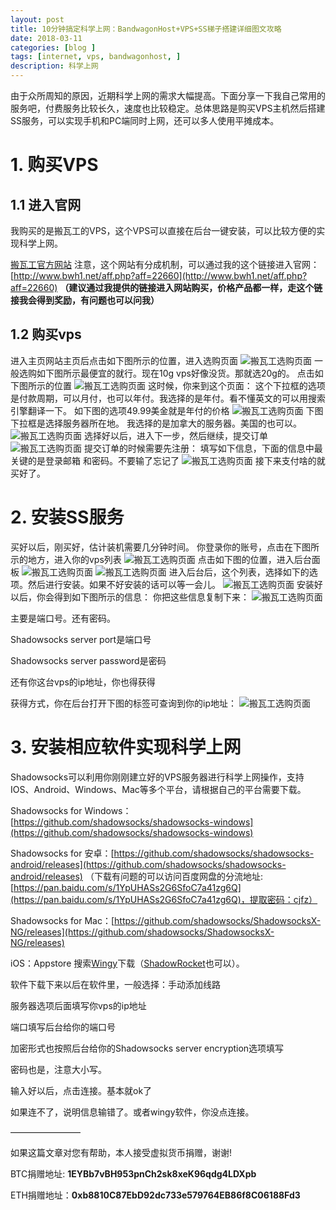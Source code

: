 ```yaml
---
layout: post
title: 10分钟搞定科学上网：BandwagonHost+VPS+SS梯子搭建详细图文攻略
date: 2018-03-11
categories: [blog ]
tags: [internet, vps, bandwagonhost, ]
description: 科学上网
---
```


由于众所周知的原因，近期科学上网的需求大幅提高。下面分享一下我自己常用的服务吧，付费服务比较长久，速度也比较稳定。总体思路是购买VPS主机然后搭建SS服务，可以实现手机和PC端同时上网，还可以多人使用平摊成本。

# 1. 购买VPS

## 1.1 进入官网

我购买的是搬瓦工的VPS，这个VPS可以直接在后台一键安装，可以比较方便的实现科学上网。

[搬瓦工官方网站](https://bandwagonhost.com/aff.php?aff=29086)
注意，这个网站有分成机制，可以通过我的这个链接进入官网：
[http://www.bwh1.net/aff.php?aff=22660](http://www.bwh1.net/aff.php?aff=22660) **（建议通过我提供的链接进入网站购买，价格产品都一样，走这个链接我会得到奖励，有问题也可以问我）**

## 1.2 购买vps

进入主页网站主页后点击如下图所示的位置，进入选购页面
![搬瓦工选购页面](/images/20180311/20180311-2.jpg)
一般选购如下图所示最便宜的就行。现在10g vps好像没货。那就选20g的。
点击如下图所示的位置
![搬瓦工选购页面](/images/20180311/20180311-3.jpg)
这时候，你来到这个页面：
这个下拉框的选项是付款周期，可以月付，也可以年付。我选择的是年付。看不懂英文的可以用搜索引擎翻译一下。
如下图的选项49.99美金就是年付的价格
![搬瓦工选购页面](/images/20180311/20180311-4.jpg)
下图下拉框是选择服务器所在地。
我选择的是加拿大的服务器。美国的也可以。
![搬瓦工选购页面](/images/20180311/20180311-5.jpg)
选择好以后，进入下一步，然后继续，提交订单
![搬瓦工选购页面](/images/20180311/20180311-6.jpg)
提交订单的时候需要先注册：
填写如下信息，下面的信息中最关键的是登录邮箱 和密码。不要输了忘记了
![搬瓦工选购页面](/images/20180311/20180311-7.jpg)
接下来支付啥的就买好了。

# 2. 安装SS服务

买好以后，刚买好，估计装机需要几分钟时间。
你登录你的账号，点击在下图所示的地方，进入你的vps列表
![搬瓦工选购页面](/images/20180311/20180311-7.jpg)
点击如下图的位置，进入后台面板
![搬瓦工选购页面](/images/20180311/20180311-8.jpg)
![搬瓦工选购页面](/images/20180311/20180311-9.jpeg)
进入后台后，这个列表，选择如下的选项。然后进行安装。如果不好安装的话可以等一会儿。
![搬瓦工选购页面](/images/20180311/20180311-10.jpeg)
安装好以后，你会得到如下图所示的信息：
你把这些信息复制下来：
![搬瓦工选购页面](/images/20180311/20180311-11.jpeg)

主要是端口号。还有密码。

Shadowsocks server port是端口号

Shadowsocks server password是密码

还有你这台vps的ip地址，你也得获得

获得方式，你在后台打开下图的标签可查询到你的ip地址：
![搬瓦工选购页面](/images/20180311/20180311-12.jpeg)

# 3.  安装相应软件实现科学上网

Shadowsocks可以利用你刚刚建立好的VPS服务器进行科学上网操作，支持IOS、Android、Windows、Mac等多个平台，请根据自己的平台需要下载。

Shadowsocks for Windows：[https://github.com/shadowsocks/shadowsocks-windows](https://github.com/shadowsocks/shadowsocks-windows)

Shadowsocks for 安卓：[https://github.com/shadowsocks/shadowsocks-android/releases](https://github.com/shadowsocks/shadowsocks-android/releases)
（下载有问题的可以访问百度网盘的分流地址:[https://pan.baidu.com/s/1YpUHASs2G6SfoC7a41zg6Q](https://pan.baidu.com/s/1YpUHASs2G6SfoC7a41zg6Q)，提取密码：cjfz）

Shadowsocks for Mac：[https://github.com/shadowsocks/ShadowsocksX-NG/releases](https://github.com/shadowsocks/ShadowsocksX-NG/releases)

iOS：Appstore 搜索[Wingy](https://itunes.apple.com/us/app/wingy-shadow-vpn-for-http-socks5-ss/id1148026741?mt=8)下载（[ShadowRocket](https://itunes.apple.com/hk/app/shadowrocket/id932747118?mt=8)也可以）。

软件下载下来以后在软件里，一般选择：手动添加线路

服务器选项后面填写你vps的ip地址

端口填写后台给你的端口号


加密形式也按照后台给你的Shadowsocks server encryption选项填写

密码也是，注意大小写。

输入好以后，点击连接。基本就ok了

如果连不了，说明信息输错了。或者wingy软件，你没点连接。

————————

如果这篇文章对您有帮助，本人接受虚拟货币捐赠，谢谢!

BTC捐赠地址: **1EYBb7vBH953pnCh2sk8xeK96qdg4LDXpb**

ETH捐赠地址：**0xb8810C87EbD92dc733e579764EB86f8C06188Fd3**